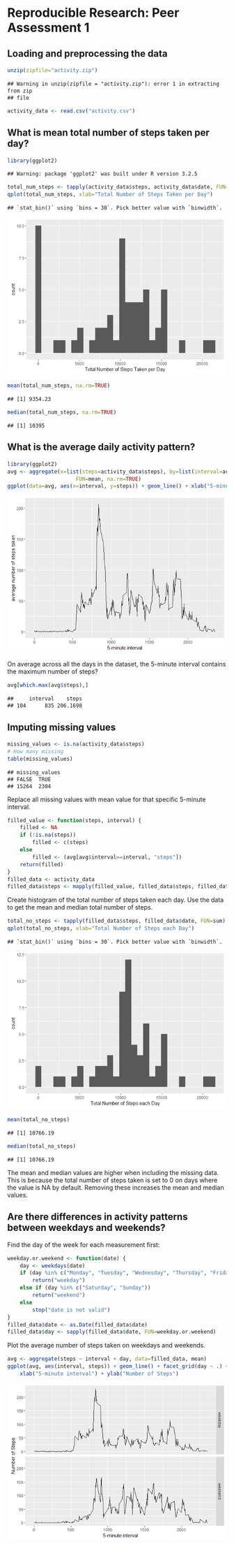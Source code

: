 # Reproducible Research: Peer Assessment 1

## Loading and preprocessing the data

```r
unzip(zipfile="activity.zip")
```

```
## Warning in unzip(zipfile = "activity.zip"): error 1 in extracting from zip
## file
```

```r
activity_data <- read.csv("activity.csv")
```

## What is mean total number of steps taken per day?

```r
library(ggplot2)
```

```
## Warning: package 'ggplot2' was built under R version 3.2.5
```

```r
total_num_steps <- tapply(activity_data$steps, activity_data$date, FUN=sum, na.rm=TRUE)
qplot(total_num_steps, xlab="Total Number of Steps Taken per Day")
```

```
## `stat_bin()` using `bins = 30`. Pick better value with `binwidth`.
```

![](PA1_template_files/figure-html/unnamed-chunk-1-1.png)<!-- -->

```r
mean(total_num_steps, na.rm=TRUE)
```

```
## [1] 9354.23
```

```r
median(total_num_steps, na.rm=TRUE)
```

```
## [1] 10395
```

## What is the average daily activity pattern?

```r
library(ggplot2)
avg <- aggregate(x=list(steps=activity_data$steps), by=list(interval=activity_data$interval),
                      FUN=mean, na.rm=TRUE)
ggplot(data=avg, aes(x=interval, y=steps)) + geom_line() + xlab("5-minute interval") + ylab("average number of steps taken")
```

![](PA1_template_files/figure-html/unnamed-chunk-2-1.png)<!-- -->

On average across all the days in the dataset, the 5-minute interval contains
the maximum number of steps?

```r
avg[which.max(avg$steps),]
```

```
##     interval    steps
## 104      835 206.1698
```

## Imputing missing values


```r
missing_values <- is.na(activity_data$steps)
# How many missing
table(missing_values)
```

```
## missing_values
## FALSE  TRUE 
## 15264  2304
```

Replace all missing values with mean value for that specific 5-minute interval.


```r
filled_value <- function(steps, interval) {
    filled <- NA
    if (!is.na(steps))
        filled <- c(steps)
    else
        filled <- (avg[avg$interval==interval, "steps"])
    return(filled)
}
filled_data <- activity_data
filled_data$steps <- mapply(filled_value, filled_data$steps, filled_data$interval)
```
Create histogram of the total number of steps taken each day. Use the data to get the mean and median total number of steps.


```r
total_no_steps <- tapply(filled_data$steps, filled_data$date, FUN=sum)
qplot(total_no_steps, xlab="Total Number of Steps each Day")
```

```
## `stat_bin()` using `bins = 30`. Pick better value with `binwidth`.
```

![](PA1_template_files/figure-html/unnamed-chunk-5-1.png)<!-- -->

```r
mean(total_no_steps)
```

```
## [1] 10766.19
```

```r
median(total_no_steps)
```

```
## [1] 10766.19
```

The mean and median values are higher when including the missing data. This is because the total number of steps taken  is set to 0 on days where the value is NA by default. Removing these increases the mean and median values. 


## Are there differences in activity patterns between weekdays and weekends?

Find the day of the week for each measurement first:


```r
weekday.or.weekend <- function(date) {
    day <- weekdays(date)
    if (day %in% c("Monday", "Tuesday", "Wednesday", "Thursday", "Friday"))
        return("weekday")
    else if (day %in% c("Saturday", "Sunday"))
        return("weekend")
    else
        stop("date is not valid")
}
filled_data$date <- as.Date(filled_data$date)
filled_data$day <- sapply(filled_data$date, FUN=weekday.or.weekend)
```

Plot the average number of steps taken on weekdays and weekends.

```r
avg <- aggregate(steps ~ interval + day, data=filled_data, mean)
ggplot(avg, aes(interval, steps)) + geom_line() + facet_grid(day ~ .) +
    xlab("5-minute interval") + ylab("Number of Steps")
```

![](PA1_template_files/figure-html/unnamed-chunk-7-1.png)<!-- -->
